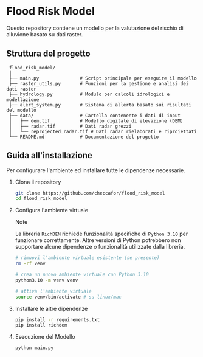 # Flood Risk Model

Questo repository contiene un modello per la valutazione del rischio di alluvione basato su dati raster.

## Struttura del progetto

```
 flood_risk_model/
 │
 ├── main.py               # Script principale per eseguire il modello
 ├── raster_utils.py       # Funzioni per la gestione e analisi dei dati raster
 ├── hydrology.py          # Modulo per calcoli idrologici e modellazione
 ├── alert_system.py       # Sistema di allerta basato sui risultati del modello
 ├── data/                 # Cartella contenente i dati di input
 │   ├── dem.tif           # Modello digitale di elevazione (DEM)
 │   ├── radar.tif         # Dati radar grezzi
 │   └── reprojected_radar.tif # Dati radar rielaborati e riproiettati
 └── README.md             # Documentazione del progetto
```

## Guida all'installazione

Per configurare l'ambiente ed installare tutte le dipendenze necessarie.

1. Clona il repository
   
   ```bash
   git clone https://github.com/checcafor/flood_risk_model
   cd flood_risk_model
   ```
2. Configura l'ambiente virtuale
   > [!NOTE] 
   > La libreria `RichDEM` richiede funzionalità specifiche di `Python 3.10` per funzionare correttamente. Altre versioni di Python potrebbero non supportare alcune dipendenze o funzionalità utilizzate dalla libreria.
   
   ```bash
   # rimuovi l'ambiente virtuale esistente (se presente)
   rm -rf venv

   # crea un nuovo ambiente virtuale con Python 3.10
   python3.10 -m venv venv

   # attiva l'ambiente virtuale
   source venv/bin/activate # su linux/mac
   ``` 
4. Installare le altre dipendenze
   
   ```bash
   pip install -r requirements.txt
   pip install richdem
   ```
5. Esecuzione del Modello
   
   ```bash
   python main.py
   ```
